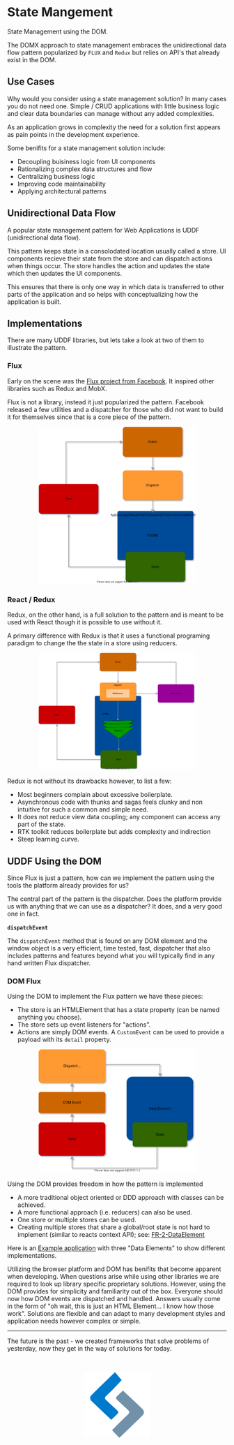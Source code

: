 # State Mangement
State Management using the DOM.

The DOMX approach to state management embraces the unidirectional data flow pattern popularized by `FLUX` and `Redux` but relies on API's that already exist in the DOM.

## Use Cases
Why would you consider using a state management solution?
In many cases you do not need one.
Simple / CRUD applications with little business logic and clear data boundaries
can manage without any added complexities.

As an application grows in complexity the need for a solution first appears
as pain points in the development experience.

Some benifits for a state management solution include:
- Decoupling buisiness logic from UI components
- Rationalizing complex data structures and flow 
- Centralizing business logic
- Improving code maintainability
- Applying architectural patterns

## Unidirectional Data Flow
A popular state management pattern for Web Applications is UDDF (unidirectional data flow).

This pattern keeps state in a consolodated location usually called a store.
UI components recieve their state from the store and can dispatch actions
when things occur. The store handles the action and updates the state which 
then updates the UI components.

This ensures that there is only one way in which data is transferred to
other parts of the application and so helps with conceptualizing how the
application is built.

## Implementations 
There are many UDDF libraries, but lets take a look at two of them to illustrate the pattern.

### Flux
Early on the scene was the [Flux project from Facebook](https://facebook.github.io/flux/).
It inspired other libraries such as Redux and MobX.

Flux is not a library, instead it just popularized the pattern. Facebook
released a few utilities and a dispatcher for those who did not want to build it
for themselves since that is a core piece of the pattern.

<div style="text-align:center;max-width:400px;margin:0 auto;">
    <img src="images/uddf-patterns-flux.svg" style="width:360px">
</div>


### React / Redux
Redux, on the other hand, is a full solution to the pattern and is meant to be used
with React though it is possible to use without it.

A primary difference with Redux is that it uses a functional programing paradigm
to change the the state in a store using reducers.

<div style="text-align:center;max-width:400px;margin:0 auto;">
    <img src="images/uddf-patterns-react-redux.svg" style="width:360px">
</div>

Redux is not without its drawbacks however, to list a few:
- Most beginners complain about excessive boilerplate.
- Asynchronous code with thunks and sagas feels clunky and non intuitive for
such a common and simple need.
- It does not reduce view data coupling; any component can access any part of the state.
- RTK toolkit reduces boilerplate but adds complexity and indirection
- Steep learning curve.



## UDDF Using the DOM 
Since Flux is just a pattern, how can we implement the pattern using the tools
the platform already provides for us?

The central part of the pattern is the dispatcher. Does the platform provide us
with anything that we can use as a dispatcher? It does, and a very good one in fact.

**`dispatchEvent`**

The `dispatchEvent` method that is found on any DOM element and the window object
is a very efficient, time tested, fast, dispatcher that also includes
patterns and features beyond what you will typically find in any hand written
Flux dispatcher.


### DOM Flux
Using the DOM to implement the Flux pattern we have these pieces:
- The store is an HTMLElement that has a state property (can be named anything you choose).
- The store sets up event listeners for "actions".
- Actions are simply DOM events. A `CustomEvent` can be used to provide a payload 
with its `detail` property.

<div style="text-align:center;max-width:400px;margin:0 auto;">
    <img src="images/uddf-patterns-dom-flux.svg" style="width:360px">
</div>

Using the DOM provides freedom in how the pattern is implemented
- A more traditional object oriented or DDD approach with classes can be achieved.
- A more functional approach (i.e. reducers) can also be used.
- One store or multiple stores can be used.
- Creating multiple stores that share a global/root state is not hard to implement
(similar to reacts context API); see: [FR-2-DataElement](https://github.com/domxjs/domx/wiki/FR-2-DataElement)


Here is an [Example application](https://github.com/jhorback/wcn-todo-app) with
three "Data Elements" to show different implementations.

Utilizing the browser platform and DOM has benifits that become apparent
when developing. When questions arise while using other libraries we are
required to look up library specific proprietary solutions. However, using the
DOM provides for simplicity and familiarity out of the box.
Everyone should now how DOM events are dispatched and handled.
Answers usually come in the form of "oh wait, this is just an HTML Element... I
know how those work". Solutions are flexible and can adapt to many development styles
and application needs however complex or simple.

---
The future is the past - we created frameworks that solve problems of yesterday,
now they get in the way of solutions for today. 
<div style="text-align:center;">
    <img src="images/domx-logo.svg" style="max-width:150px;margin:2rem;">
</div>